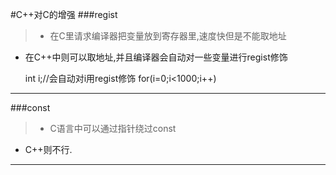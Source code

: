 #C++对C的增强
###regist

>* 在C里请求编译器把变量放到寄存器里,速度快但是不能取地址
* 在C++中则可以取地址,并且编译器会自动对一些变量进行regist修饰

	int i;//会自动对i用regist修饰
	for(i=0;i<1000;i++)

____
###const
>* C语言中可以通过指针绕过const
* C++则不行.
____


